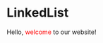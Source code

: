 # LinkedList
<!DOCTYPE html>
<html lang="en">
<head>
    <meta charset="UTF-8">
    <meta name="viewport" content="width=device-width, initial-scale=1.0">
    <title>LinkedList</title>
</head>
<body>
    <p>Hello, <span style="color: red;">welcome</span> to our website!</p>
</body>
</html>
